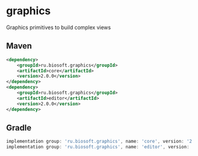 # graphics
Graphics primitives to build complex views

## Maven

```xml
<dependency>
    <groupId>ru.biosoft.graphics</groupId>
    <artifactId>core</artifactId>
    <version>2.0.0</version>
</dependency>
<dependency>
    <groupId>ru.biosoft.graphics</groupId>
    <artifactId>editor</artifactId>
    <version>2.0.0</version>
</dependency>
```

## Gradle

```groovy
implementation group: 'ru.biosoft.graphics', name: 'core', version: '2.0.0'
implementation group: 'ru.biosoft.graphics', name: 'editor', version: '2.0.0'
```

